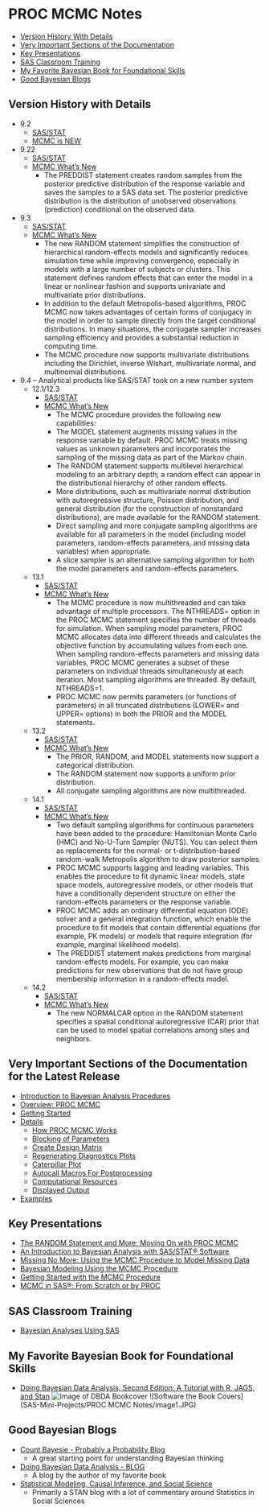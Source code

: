 # PROC MCMC Notes
* [Version History With Details](#version-history-with-details)
* [Very Important Sections of the Documentation](#very-important-sections-of-the-documentation-for-the-latest-release)
* [Key Presentations](#key-presentations)
* [SAS Classroom Training](#sas-classroom-training)
* [My Favorite Bayesian Book for Foundational Skills](#my-favorite-bayesian-book-for-foundational-skills)
* [Good Bayesian Blogs](#good-bayesian-blogs)

## Version History with Details
*	9.2
    *	[SAS/STAT](http://support.sas.com/documentation/onlinedoc/stat/index.html#statprev)
    *	[MCMC is NEW](http://support.sas.com/documentation/cdl/en/statug/63033/HTML/default/viewer.htm#statug_whatsnew_sect024.htm)
*	9.22
    *	[SAS/STAT](http://support.sas.com/documentation/onlinedoc/stat/index.html#statprev)
    *	[MCMC What’s New](http://support.sas.com/documentation/cdl/en/statug/63347/HTML/default/viewer.htm#statug_whatsnew_sect019.htm)
        *	The PREDDIST statement creates random samples from the posterior predictive distribution of the response variable and saves the samples to a SAS data set. The posterior predictive distribution is the distribution of unobserved observations (prediction) conditional on the observed data.
*	9.3
    *	[SAS/STAT](http://support.sas.com/documentation/onlinedoc/stat/index.html#stat93)
    *	[MCMC What’s New](http://support.sas.com/documentation/cdl/en/statug/63962/HTML/default/viewer.htm#statug_whatsnew_sect019.htm)
        *	The new RANDOM statement simplifies the construction of hierarchical random-effects models and significantly reduces simulation time while improving convergence, especially in models with a large number of subjects or clusters. This statement defines random effects that can enter the model in a linear or nonlinear fashion and supports univariate and multivariate prior distributions.
        *	In addition to the default Metropolis-based algorithms, PROC MCMC now takes advantages of certain forms of conjugacy in the model in order to sample directly from the target conditional distributions. In many situations, the conjugate sampler increases sampling efficiency and provides a substantial reduction in computing time.
        *	The MCMC procedure now supports multivariate distributions including the Dirichlet, inverse Wishart, multivariate normal, and multinomial distributions.
*	9.4 – Analytical products like SAS/STAT took on a new number system
    *	12.1/12.3
        *	[SAS/STAT](http://support.sas.com/documentation/onlinedoc/stat/index.html#stat121)
        *	[MCMC What’s New](http://support.sas.com/documentation/cdl/en/statug/66103/HTML/default/viewer.htm#statug_whatsnew_sect022.htm)
            *	The MCMC procedure provides the following new capabilities:
            *	The MODEL statement augments missing values in the response variable by default. PROC MCMC treats missing values as unknown parameters and incorporates the sampling of the missing data as part of the Markov chain.
            *	The RANDOM statement supports multilevel hierarchical modeling to an arbitrary depth; a random effect can appear in the distributional hierarchy of other random effects.
            *	More distributions, such as multivariate normal distribution with autoregressive structure, Poisson distribution, and general distribution (for the construction of nonstandard distributions), are made available for the RANDOM statement.
            *	Direct sampling and more conjugate sampling algorithms are available for all parameters in the model (including model parameters, random-effects parameters, and missing data variables) when appropriate.
            *	A slice sampler is an alternative sampling algorithm for both the model parameters and random-effects parameters.
    *	13.1
        *	[SAS/STAT](http://support.sas.com/documentation/onlinedoc/stat/index.html#stat131)
        *	[MCMC What’s New](http://support.sas.com/documentation/cdl/en/statug/66859/HTML/default/viewer.htm#statug_whatsnew_sect019.htm)
            *	The MCMC procedure is now multithreaded and can take advantage of multiple processors. The NTHREADS= option in the PROC MCMC statement specifies the number of threads for simulation. When sampling model parameters, PROC MCMC allocates data into different threads and calculates the objective function by accumulating values from each one. When sampling random-effects parameters and missing data variables, PROC MCMC generates a subset of these parameters on individual threads simultaneously at each iteration. Most sampling algorithms are threaded. By default, NTHREADS=1.
            *	PROC MCMC now permits parameters (or functions of parameters) in all truncated distributions (LOWER= and UPPER= options) in both the PRIOR and the MODEL statements.
    *	13.2
        *	[SAS/STAT](http://support.sas.com/documentation/onlinedoc/stat/index.html#stat132)
        *	[MCMC What’s New](http://support.sas.com/documentation/cdl/en/statug/67523/HTML/default/viewer.htm#statug_whatsnew_sect018.htm)
            *	The PRIOR, RANDOM, and MODEL statements now support a categorical distribution.
            *	The RANDOM statement now supports a uniform prior distribution.
            *	All conjugate sampling algorithms are now multithreaded.
    *	14.1
        *	[SAS/STAT](http://support.sas.com/documentation/onlinedoc/stat/index.html#stat141)
        *	[MCMC What’s New](http://support.sas.com/documentation/cdl/en/statug/68162/HTML/default/viewer.htm#statug_whatsnew_sect026.htm)
            *	Two default sampling algorithms for continuous parameters have been added to the procedure: Hamiltonian Monte Carlo (HMC) and No-U-Turn Sampler (NUTS). You can select them as replacements for the normal- or t-distribution-based random-walk Metropolis algorithm to draw posterior samples.
            *	PROC MCMC supports lagging and leading variables. This enables the procedure to fit dynamic linear models, state space models, autoregressive models, or other models that have a conditionally dependent structure on either the random-effects parameters or the response variable.
            *	PROC MCMC adds an ordinary differential equation (ODE) solver and a general integration function, which enable the procedure to fit models that contain differential equations (for example, PK models) or models that require integration (for example, marginal likelihood models).
            *	The PREDDIST statement makes predictions from marginal random-effects models. For example, you can make predictions for new observations that do not have group membership information in a random-effects model.
    *	14.2
        *	[SAS/STAT](http://support.sas.com/documentation/onlinedoc/stat/index.html#stat142)
        *	[MCMC What’s New](http://go.documentation.sas.com/?docsetId=statug&docsetVersion=14.2&docsetTarget=statug_whatsnew_sect013.htm&locale=en)
            *	The new NORMALCAR option in the RANDOM statement specifies a spatial conditional autoregressive (CAR) prior that can be used to model spatial correlations among sites and neighbors.

## Very Important Sections of the Documentation for the Latest Release
*	[Introduction to Bayesian Analysis Procedures](http://go.documentation.sas.com/?docsetId=statug&docsetVersion=14.2&docsetTarget=statug_introbayes_toc.htm&locale=en)
*	[Overview: PROC MCMC](http://go.documentation.sas.com/?docsetId=statug&docsetVersion=14.2&docsetTarget=statug_mcmc_overview.htm&locale=en)
*	[Getting Started](http://go.documentation.sas.com/?docsetId=statug&docsetVersion=14.2&docsetTarget=statug_mcmc_gettingstarted.htm&locale=en)
*	[Details](http://go.documentation.sas.com/?docsetId=statug&docsetVersion=14.2&docsetTarget=statug_mcmc_details.htm&locale=en)
    *	[How PROC MCMC Works](http://go.documentation.sas.com/?docsetId=statug&docsetVersion=14.2&docsetTarget=statug_mcmc_details01.htm&locale=en)
    *	[Blocking of Parameters](http://go.documentation.sas.com/?docsetId=statug&docsetVersion=14.2&docsetTarget=statug_mcmc_details05.htm&locale=en)
    *	[Create Design Matrix](http://go.documentation.sas.com/?docsetId=statug&docsetVersion=14.2&docsetTarget=statug_mcmc_details41.htm&locale=en)
    *	[Regenerating Diagnostics Plots](http://go.documentation.sas.com/?docsetId=statug&docsetVersion=14.2&docsetTarget=statug_mcmc_details48.htm&locale=en)
    *	[Caterpillar Plot](http://go.documentation.sas.com/?docsetId=statug&docsetVersion=14.2&docsetTarget=statug_mcmc_details49.htm&locale=en)
    *	[Autocall Macros For Postprocessing](http://go.documentation.sas.com/?docsetId=statug&docsetVersion=14.2&docsetTarget=statug_mcmc_details50.htm&locale=en)
    *	[Computational Resources](http://go.documentation.sas.com/?docsetId=statug&docsetVersion=14.2&docsetTarget=statug_mcmc_details70.htm&locale=en)
    *	[Displayed Output](http://go.documentation.sas.com/?docsetId=statug&docsetVersion=14.2&docsetTarget=statug_mcmc_details71.htm&locale=en)
*	[Examples](http://go.documentation.sas.com/?docsetId=statug&docsetVersion=14.2&docsetTarget=statug_mcmc_examples.htm&locale=en)

## Key Presentations
*	[The RANDOM Statement and More: Moving On with PROC MCMC](https://support.sas.com/resources/papers/proceedings11/334-2011.pdf)
*	[An Introduction to Bayesian Analysis with SAS/STAT® Software](https://support.sas.com/resources/papers/proceedings14/SAS400-2014.pdf)
*	[Missing No More: Using the MCMC Procedure to Model Missing Data](https://support.sas.com/resources/papers/proceedings13/436-2013.pdf)
*	[Bayesian Modeling Using the MCMC Procedure](https://support.sas.com/resources/papers/proceedings09/257-2009.pdf)
*	[Getting Started with the MCMC Procedure](https://support.sas.com/rnd/app/stat/papers/2014/gettingstartedMCMC2014.pdf)
*	[MCMC in SAS®: From Scratch or by PROC](http://support.sas.com/resources/papers/proceedings16/9080-2016.pdf)

## SAS Classroom Training
*	[Bayesian Analyses Using SAS](https://support.sas.com/edu/schedules.html?ctry=us&crs=STBAY)

## My Favorite Bayesian Book for Foundational Skills
*  [Doing Bayesian Data Analysis, Second Edition: A Tutorial with R, JAGS, and Stan](https://sites.google.com/site/doingbayesiandataanalysis/purchase)
![Image of DBDA Bookcover](https://9b8e0032-a-62cb3a1a-s-sites.googlegroups.com/site/doingbayesiandataanalysis/what-s-new-in-2nd-ed/CoverDBDA2E-FrontOnly-600wide.png?attachauth=ANoY7cpkCotcE4ULP-HhvTJ0t0gLh2DeWMZVWVifu5VeYU27FpBgDJoJOXu7D8hgn2GWPgUkZ5Gq6E7sxLDJgmgBNwiUyX2yJJot7hm70syr6hx1yUkpEcGCZVl3MLTKElNgp5_xpK451n11z8Np-EFJKyR2LMZEUEiND1CuhjiEDmsO4bS6vEUsnk9SeLnHXfONPpzP3XOyiIdDvFqr1W6ho0RuEGDfdBvICE3HdRO8dmFfNtcZXRjPYayWMuZPgr3XBKJj-FbyLcGiA0BtExnrfkynoo_wpgDrYrRmTYdNldZaPPZPhB4%3D&attredirects=0)
![Software the Book Covers](SAS-Mini-Projects/PROC MCMC Notes/image1.JPG)
## Good Bayesian Blogs
*  [Count Bayesie - Probably a Probability Blog](https://www.countbayesie.com)
   *  A great starting point for understanding Bayesian thinking
*  [Doing Bayesian Data Analysis - BLOG](http://doingbayesiandataanalysis.blogspot.com)
   *  A blog by the author of my favorite book
*  [Statistical Modeling, Causal Inference, and Social Science](http://andrewgelman.com)
   *  Primarily a STAN blog with a lot of commentary around Statistics in Social Sciences
